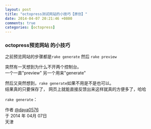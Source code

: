 ```yaml
---
layout: post
title: "octopress测试网站的小技巧【原创】"
date: 2014-04-07 20:21:46 +0800
comments: true
categories: [octopress]
---
```



### octopress预览网站 的小技巧

之前预览网站的步骤都是`rake generate` 然后 `rake preview`

突然有一天想到为什么不开两个控制台。   
一个一直"preview" 另一个用来"generate"

然后又突然想到，`rake generate`如果不用是不是也可以。    
结果真的只要保存了， 网页上就能直接反馈出来这样就真的方便多了，哈哈

`rake generate`：


作者 [@daya0576](http://weibo.com/2478163907)     
于 2014 年 04月 07日    
天津